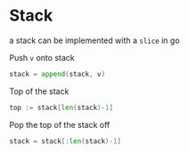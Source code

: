 # Stack

a stack can be implemented with a `slice` in go

Push `v` onto stack
```go
stack = append(stack, v)
```

Top of the stack
```go
top := stack[len(stack)-1]
```

Pop the top of the stack off
```go
stack = stack[:len(stack)-1]
```